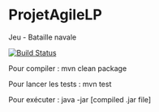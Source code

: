 # ProjetAgileLP
Jeu - Bataille navale

[![Build Status](https://travis-ci.org/RenoTz/ProjetAgileLP.svg?branch=master)](https://travis-ci.org/RenoTz/ProjetAgileLP)

Pour compiler : 
mvn clean package

Pour lancer les tests :
mvn test

Pour exécuter :
java -jar [compiled .jar file]

